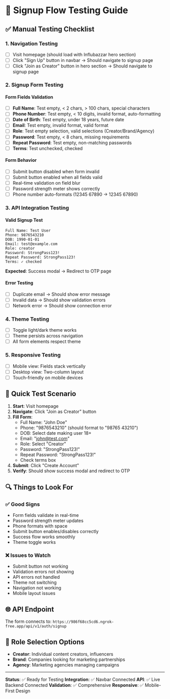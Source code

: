 # 🧪 Signup Flow Testing Guide

## ✅ Manual Testing Checklist

### 1. **Navigation Testing**

- [ ] Visit homepage (should load with Influbazzar hero section)
- [ ] Click "Sign Up" button in navbar → Should navigate to signup page
- [ ] Click "Join as Creator" button in hero section → Should navigate to signup page

### 2. **Signup Form Testing**

#### **Form Fields Validation**

- [ ] **Full Name**: Test empty, < 2 chars, > 100 chars, special characters
- [ ] **Phone Number**: Test empty, < 10 digits, invalid format, auto-formatting
- [ ] **Date of Birth**: Test empty, under 18 years, future date
- [ ] **Email**: Test empty, invalid format, valid format
- [ ] **Role**: Test empty selection, valid selections (Creator/Brand/Agency)
- [ ] **Password**: Test empty, < 8 chars, missing requirements
- [ ] **Repeat Password**: Test empty, non-matching passwords
- [ ] **Terms**: Test unchecked, checked

#### **Form Behavior**

- [ ] Submit button disabled when form invalid
- [ ] Submit button enabled when all fields valid
- [ ] Real-time validation on field blur
- [ ] Password strength meter shows correctly
- [ ] Phone number auto-formats (12345 67890 → 12345 67890)

### 3. **API Integration Testing**

#### **Valid Signup Test**

```
Full Name: Test User
Phone: 9876543210
DOB: 1990-01-01
Email: test@example.com
Role: creator
Password: StrongPass123!
Repeat Password: StrongPass123!
Terms: ✓ checked
```

**Expected**: Success modal → Redirect to OTP page

#### **Error Testing**

- [ ] Duplicate email → Should show error message
- [ ] Invalid data → Should show validation errors
- [ ] Network error → Should show connection error

### 4. **Theme Testing**

- [ ] Toggle light/dark theme works
- [ ] Theme persists across navigation
- [ ] All form elements respect theme

### 5. **Responsive Testing**

- [ ] Mobile view: Fields stack vertically
- [ ] Desktop view: Two-column layout
- [ ] Touch-friendly on mobile devices

## 🚀 Quick Test Scenario

1. **Start**: Visit homepage
2. **Navigate**: Click "Join as Creator" button
3. **Fill Form**:
   - Full Name: "John Doe"
   - Phone: "9876543210" (should format to "98765 43210")
   - DOB: Select date making user 18+
   - Email: "john@test.com"
   - Role: Select "Creator"
   - Password: "StrongPass123!"
   - Repeat Password: "StrongPass123!"
   - Check terms box
4. **Submit**: Click "Create Account"
5. **Verify**: Should show success modal and redirect to OTP

## 🔍 Things to Look For

### ✅ Good Signs

- Form fields validate in real-time
- Password strength meter updates
- Phone formats with space
- Submit button enables/disables correctly
- Success flow works smoothly
- Theme toggle works

### ❌ Issues to Watch

- Submit button not working
- Validation errors not showing
- API errors not handled
- Theme not switching
- Navigation not working
- Mobile layout issues

## 🌐 API Endpoint

The form connects to: `https://986f68cc5cd6.ngrok-free.app/api/v1/auth/signup`

## 📱 Role Selection Options

- **Creator**: Individual content creators, influencers
- **Brand**: Companies looking for marketing partnerships
- **Agency**: Marketing agencies managing campaigns

---

**Status**: ✅ Ready for Testing
**Integration**: ✅ Navbar Connected
**API**: ✅ Live Backend Connected
**Validation**: ✅ Comprehensive
**Responsive**: ✅ Mobile-First Design
